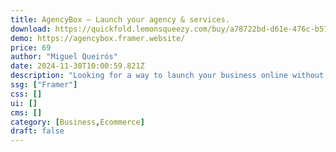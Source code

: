 ```yaml
---
title: AgencyBox — Launch your agency & services.
download: https://quickfold.lemonsqueezy.com/buy/a78722bd-d61e-476c-b572-be551712c03d
demo: https://agencybox.framer.website/
price: 69
author: "Miguel Queirós"
date: 2024-11-30T10:00:59.821Z
description: "Looking for a way to launch your business online without spending time and breaking the bank? Introducing AgencyBox - This 16-page website is perfect for Agencies, marketing, design, CRO, and e-commerce services. Customize, publish, and start monetizing."
ssg: ["Framer"]
css: []
ui: []
cms: []
category: [Business,Ecommerce]
draft: false
---
```

